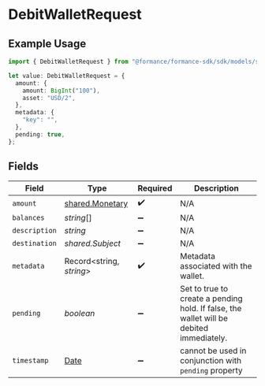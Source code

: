 # DebitWalletRequest

## Example Usage

```typescript
import { DebitWalletRequest } from "@formance/formance-sdk/sdk/models/shared";

let value: DebitWalletRequest = {
  amount: {
    amount: BigInt("100"),
    asset: "USD/2",
  },
  metadata: {
    "key": "",
  },
  pending: true,
};
```

## Fields

| Field                                                                                         | Type                                                                                          | Required                                                                                      | Description                                                                                   |
| --------------------------------------------------------------------------------------------- | --------------------------------------------------------------------------------------------- | --------------------------------------------------------------------------------------------- | --------------------------------------------------------------------------------------------- |
| `amount`                                                                                      | [shared.Monetary](../../../sdk/models/shared/monetary.md)                                     | :heavy_check_mark:                                                                            | N/A                                                                                           |
| `balances`                                                                                    | *string*[]                                                                                    | :heavy_minus_sign:                                                                            | N/A                                                                                           |
| `description`                                                                                 | *string*                                                                                      | :heavy_minus_sign:                                                                            | N/A                                                                                           |
| `destination`                                                                                 | *shared.Subject*                                                                              | :heavy_minus_sign:                                                                            | N/A                                                                                           |
| `metadata`                                                                                    | Record<string, *string*>                                                                      | :heavy_check_mark:                                                                            | Metadata associated with the wallet.                                                          |
| `pending`                                                                                     | *boolean*                                                                                     | :heavy_minus_sign:                                                                            | Set to true to create a pending hold. If false, the wallet will be debited immediately.       |
| `timestamp`                                                                                   | [Date](https://developer.mozilla.org/en-US/docs/Web/JavaScript/Reference/Global_Objects/Date) | :heavy_minus_sign:                                                                            | cannot be used in conjunction with `pending` property                                         |